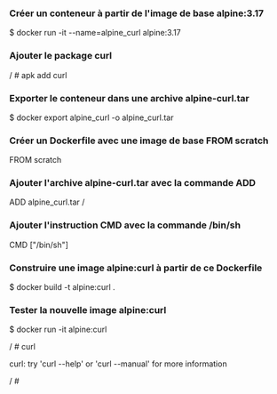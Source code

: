 ### Créer un conteneur à partir de l'image de base alpine:3.17

$ docker run -it --name=alpine_curl alpine:3.17

### Ajouter le package curl

/ # apk add curl

### Exporter le conteneur dans une archive alpine-curl.tar

$ docker export alpine_curl -o alpine_curl.tar

### Créer un Dockerfile avec une image de base FROM scratch

FROM scratch

### Ajouter l'archive alpine-curl.tar avec la commande ADD

ADD alpine_curl.tar /

### Ajouter l'instruction CMD avec la commande **/bin/sh**

CMD ["/bin/sh"]

### Construire une image **alpine:curl** à partir de ce Dockerfile

$ docker build -t alpine:curl .

### Tester la nouvelle image **alpine:curl**

$ docker run -it alpine:curl

/ # curl

curl: try 'curl --help' or 'curl --manual' for more information

/ # 
